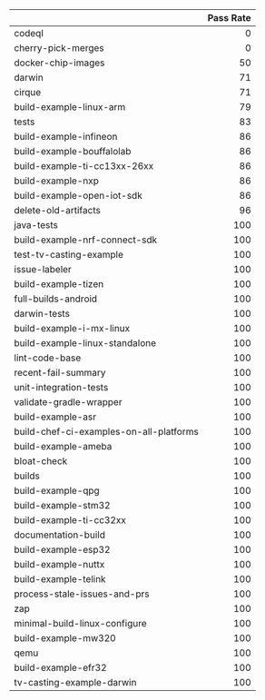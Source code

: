 |                                         |   Pass Rate |
|:----------------------------------------|------------:|
| codeql                                  |           0 |
| cherry-pick-merges                      |           0 |
| docker-chip-images                      |          50 |
| darwin                                  |          71 |
| cirque                                  |          71 |
| build-example-linux-arm                 |          79 |
| tests                                   |          83 |
| build-example-infineon                  |          86 |
| build-example-bouffalolab               |          86 |
| build-example-ti-cc13xx-26xx            |          86 |
| build-example-nxp                       |          86 |
| build-example-open-iot-sdk              |          86 |
| delete-old-artifacts                    |          96 |
| java-tests                              |         100 |
| build-example-nrf-connect-sdk           |         100 |
| test-tv-casting-example                 |         100 |
| issue-labeler                           |         100 |
| build-example-tizen                     |         100 |
| full-builds-android                     |         100 |
| darwin-tests                            |         100 |
| build-example-i-mx-linux                |         100 |
| build-example-linux-standalone          |         100 |
| lint-code-base                          |         100 |
| recent-fail-summary                     |         100 |
| unit-integration-tests                  |         100 |
| validate-gradle-wrapper                 |         100 |
| build-example-asr                       |         100 |
| build-chef-ci-examples-on-all-platforms |         100 |
| build-example-ameba                     |         100 |
| bloat-check                             |         100 |
| builds                                  |         100 |
| build-example-qpg                       |         100 |
| build-example-stm32                     |         100 |
| build-example-ti-cc32xx                 |         100 |
| documentation-build                     |         100 |
| build-example-esp32                     |         100 |
| build-example-nuttx                     |         100 |
| build-example-telink                    |         100 |
| process-stale-issues-and-prs            |         100 |
| zap                                     |         100 |
| minimal-build-linux-configure           |         100 |
| build-example-mw320                     |         100 |
| qemu                                    |         100 |
| build-example-efr32                     |         100 |
| tv-casting-example-darwin               |         100 |